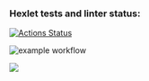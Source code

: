 ### Hexlet tests and linter status:
[![Actions Status](https://github.com/Laytep/frontend-project-lvl2/workflows/hexlet-check/badge.svg)](https://github.com/Laytep/frontend-project-lvl2/actions)

![example workflow](https://github.com/Laytep/frontend-project-lvl2/actions/workflows/github-actions.yml/badge.svg)


<a href="https://asciinema.org/a/u7rLdIEIqoAHbUJdj8lBatiNK" target="_blank"><img src="https://asciinema.org/a/u7rLdIEIqoAHbUJdj8lBatiNK.svg" /></a>
